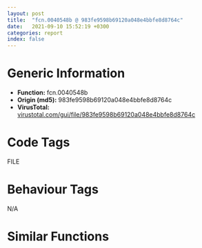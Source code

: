 ```yaml
---
layout: post
title:  "fcn.0040548b @ 983fe9598b69120a048e4bbfe8d8764c"
date:   2021-09-10 15:52:19 +0300
categories: report
index: false
---
```


# Generic Information
- **Function:** fcn.0040548b
- **Origin (md5):** 983fe9598b69120a048e4bbfe8d8764c
- **VirusTotal:** [virustotal.com/gui/file/983fe9598b69120a048e4bbfe8d8764c][virustotal_ref]

# Code Tags
<span class="tag" id="FILE">FILE</span>


# Behaviour Tags
<span class="bhv-tag" id="na">N/A</span>

# Similar Functions
<script type="text/javascript" src="https://www.gstatic.com/charts/loader.js"></script>
<script type="text/javascript">

    google.charts.load('current', {'packages':['corechart']});
    google.charts.setOnLoadCallback(drawChart);

    function drawChart() {
    var data = new google.visualization.DataTable();
        data.addColumn('number', 'X');
        data.addColumn('number', 'Y');
        data.addColumn({type: 'string', role: 'tooltip', 'p': {'html': true}});
        data.addColumn({'type': 'string', 'role': 'style'});
        
        data.addRows([
    [256.4662170410156, 72.55359649658203, '<b><a href="/report/fcn.0040548b@983fe9598b69120a048e4bbfe8d8764c">fcn.0040548b</a><br>@983fe9598b69120a048e4bbfe8d8764c</b><br>push ebp<br>mov ebp, esp<br>sub esp, 0x148<br>push esi<br>push edi<br>mov edi, dword[ebp+8]<br>push edi<br>call fcn.0040573a<br>test byte[ebp+0xc], 8<br>mov dword[ebp-8], eax<br>je 0x4054bf<br>push edi<br>call dword[sym.imp.KERNEL32.dll_DeleteFileA]<br>neg eax<br>sbb eax, eax<br>inc eax<br>add dword[0x423f28], eax<br>jmp 0x405653<br>push ebx<br>mov ebx, dword[ebp+0xc]<br>and ebx, 1<br>mov dword[ebp-4], ebx<br>je 0x4054dd<br>test eax, eax<br>je 0x4055fe<br>test byte[ebp+0xc], 2<br>je 0x4055fe<br>mov esi, 0x4214a8<br>push edi<br>push esi<br>call fcn.00405b66<br>test ebx, ebx<br>je 0x4054fa<br>push str..<br>push esi<br>call sub.KERNEL32.dll_lstrcatA<br>jmp 0x405500<br>push edi<br>call fcn.004056a0<br>cmp byte[edi], 0<br>jne 0x40550e<br>cmp byte[0x4214a8], 0x5c<br>jne 0x405519<br>push 0x409010<br>push edi<br>call sub.KERNEL32.dll_lstrcatA<br>push edi<br>call sub.KERNEL32.dll_lstrlenA<br>mov ebx, eax<br>lea eax, [ebp-0x148]<br>push eax<br>push esi<br>add ebx, edi<br>call dword[sym.imp.KERNEL32.dll_FindFirstFileA]<br>cmp eax, 0xffffffff<br>mov dword[ebp+8], eax<br>je 0x4055f4<br>lea eax, [ebp-0x11c]<br>push 0x3f<br>push eax<br>lea esi, [ebp-0x11c]<br>call fcn.00405684<br>cmp byte[eax], 0<br>je 0x40555f<br>cmp byte[ebp-0x18], 0<br>je 0x40555f<br>lea esi, [ebp-0x18]<br>cmp byte[esi], 0x2e<br>jne 0x405575<br>mov al, byte[esi+1]<br>test al, al<br>je 0x4055d3<br>cmp al, 0x2e<br>jne 0x405575<br>cmp byte[esi+2], 0<br>je 0x4055d3<br>push esi<br>push ebx<br>call fcn.00405b66<br>test byte[ebp-0x148], 0x10<br>je 0x40559a<br>mov eax, dword[ebp+0xc]<br>and eax, 3<br>cmp al, 3<br>jne 0x4055d3<br>push dword[ebp+0xc]<br>push edi<br>call fcn.0040548b<br>jmp 0x4055d3<br>push edi<br>call fcn.0040581e<br>push edi<br>call dword[sym.imp.KERNEL32.dll_DeleteFileA]<br>test eax, eax<br>jne 0x4055cb<br>test byte[ebp+0xc], 4<br>je 0x4055c3<br>push edi<br>push 0xfffffffffffffff1<br>call fcn.00404f04<br>push 0<br>push edi<br>call fcn.004058b4<br>jmp 0x4055d3<br>inc dword[0x423f28]<br>jmp 0x4055d3<br>push edi<br>push 0xfffffffffffffff2<br>call fcn.00404f04<br>lea eax, [ebp-0x148]<br>push eax<br>push dword[ebp+8]<br>call dword[sym.imp.KERNEL32.dll_FindNextFileA]<br>test eax, eax<br>jne 0x40553d<br>push dword[ebp+8]<br>call dword[sym.imp.KERNEL32.dll_FindClose]<br>cmp dword[ebp-4], 0<br>je 0x4055fe<br>and byte[ebx-1], 0<br>xor esi, esi<br>pop ebx<br>cmp dword[ebp-4], esi<br>je 0x405653<br>cmp dword[ebp-8], esi<br>jne 0x405613<br>inc dword[0x423f28]<br>jmp 0x405653<br>push edi<br>call fcn.00405e61<br>test eax, eax<br>je 0x405653<br>push edi<br>call fcn.00405659<br>push edi<br>call fcn.0040581e<br>push edi<br>call dword[sym.imp.KERNEL32.dll_RemoveDirectoryA]<br>test eax, eax<br>jne 0x40564b<br>test byte[ebp+0xc], 4<br>je 0x40560b<br>push edi<br>push 0xfffffffffffffff1<br>call fcn.00404f04<br>push esi<br>push edi<br>call fcn.004058b4<br>jmp 0x405653<br>push edi<br>push 0xffffffffffffffe5<br>call fcn.00404f04<br>pop edi<br>pop esi<br>leave <br>ret 8<br><eoc> ', 'point { fill-color: #e0440e; }'],
[-167.90170288085938, -112.33490753173828, '<b><a href="/report/fcn.00405302@88c77a55c813a535f04a021f665ec5b4">fcn.00405302</a><br>@88c77a55c813a535f04a021f665ec5b4</b><br>push ebp<br>mov ebp, esp<br>sub esp, 0x148<br>push esi<br>push edi<br>mov edi, dword[ebp+8]<br>push edi<br>call fcn.004055b1<br>test byte[ebp+0xc], 8<br>mov dword[ebp-8], eax<br>je 0x405336<br>push edi<br>call dword[sym.imp.KERNEL32.dll_DeleteFileA]<br>neg eax<br>sbb eax, eax<br>inc eax<br>add dword[0x423f08], eax<br>jmp 0x4054ca<br>push ebx<br>mov ebx, dword[ebp+0xc]<br>and ebx, 1<br>mov dword[ebp-4], ebx<br>je 0x405354<br>test eax, eax<br>je 0x405475<br>test byte[ebp+0xc], 2<br>je 0x405475<br>mov esi, 0x421480<br>push edi<br>push esi<br>call fcn.004059dd<br>test ebx, ebx<br>je 0x405371<br>push str..<br>push esi<br>call sub.KERNEL32.dll_lstrcatA<br>jmp 0x405377<br>push edi<br>call fcn.00405517<br>cmp byte[edi], 0<br>jne 0x405385<br>cmp byte[0x421480], 0x5c<br>jne 0x405390<br>push 0x409010<br>push edi<br>call sub.KERNEL32.dll_lstrcatA<br>push edi<br>call sub.KERNEL32.dll_lstrlenA<br>mov ebx, eax<br>lea eax, [ebp-0x148]<br>push eax<br>push esi<br>add ebx, edi<br>call dword[sym.imp.KERNEL32.dll_FindFirstFileA]<br>cmp eax, 0xffffffff<br>mov dword[ebp+8], eax<br>je 0x40546b<br>lea eax, [ebp-0x11c]<br>push 0x3f<br>push eax<br>lea esi, [ebp-0x11c]<br>call fcn.004054fb<br>cmp byte[eax], 0<br>je 0x4053d6<br>cmp byte[ebp-0x18], 0<br>je 0x4053d6<br>lea esi, [ebp-0x18]<br>cmp byte[esi], 0x2e<br>jne 0x4053ec<br>mov al, byte[esi+1]<br>test al, al<br>je 0x40544a<br>cmp al, 0x2e<br>jne 0x4053ec<br>cmp byte[esi+2], 0<br>je 0x40544a<br>push esi<br>push ebx<br>call fcn.004059dd<br>test byte[ebp-0x148], 0x10<br>je 0x405411<br>mov eax, dword[ebp+0xc]<br>and eax, 3<br>cmp al, 3<br>jne 0x40544a<br>push dword[ebp+0xc]<br>push edi<br>call fcn.00405302<br>jmp 0x40544a<br>push edi<br>call fcn.00405695<br>push edi<br>call dword[sym.imp.KERNEL32.dll_DeleteFileA]<br>test eax, eax<br>jne 0x405442<br>test byte[ebp+0xc], 4<br>je 0x40543a<br>push edi<br>push 0xfffffffffffffff1<br>call fcn.00404d7b<br>push 0<br>push edi<br>call fcn.0040572b<br>jmp 0x40544a<br>inc dword[0x423f08]<br>jmp 0x40544a<br>push edi<br>push 0xfffffffffffffff2<br>call fcn.00404d7b<br>lea eax, [ebp-0x148]<br>push eax<br>push dword[ebp+8]<br>call dword[sym.imp.KERNEL32.dll_FindNextFileA]<br>test eax, eax<br>jne 0x4053b4<br>push dword[ebp+8]<br>call dword[sym.imp.KERNEL32.dll_FindClose]<br>cmp dword[ebp-4], 0<br>je 0x405475<br>and byte[ebx-1], 0<br>xor esi, esi<br>pop ebx<br>cmp dword[ebp-4], esi<br>je 0x4054ca<br>cmp dword[ebp-8], esi<br>jne 0x40548a<br>inc dword[0x423f08]<br>jmp 0x4054ca<br>push edi<br>call fcn.00405cd8<br>test eax, eax<br>je 0x4054ca<br>push edi<br>call fcn.004054d0<br>push edi<br>call fcn.00405695<br>push edi<br>call dword[sym.imp.KERNEL32.dll_RemoveDirectoryA]<br>test eax, eax<br>jne 0x4054c2<br>test byte[ebp+0xc], 4<br>je 0x405482<br>push edi<br>push 0xfffffffffffffff1<br>call fcn.00404d7b<br>push esi<br>push edi<br>call fcn.0040572b<br>jmp 0x4054ca<br>push edi<br>push 0xffffffffffffffe5<br>call fcn.00404d7b<br>pop edi<br>pop esi<br>leave <br>ret 8<br><eoc> ', 'null'],
[-207.48033142089844, 90.28237915039062, '<b><a href="/report/fcn.00405441@0c82eefbb8a4714538e49f74fe0058a6">fcn.00405441</a><br>@0c82eefbb8a4714538e49f74fe0058a6</b><br>push ebp<br>mov ebp, esp<br>sub esp, 0x14c<br>push ebx<br>mov ebx, dword[ebp+0xc]<br>push esi<br>push edi<br>mov edi, dword[ebp+8]<br>mov eax, ebx<br>and eax, 4<br>push edi<br>mov dword[ebp-4], eax<br>call fcn.004056ff<br>test bl, 8<br>mov dword[ebp-0xc], eax<br>je 0x405480<br>push edi<br>call dword[sym.imp.KERNEL32.dll_DeleteFileA]<br>neg eax<br>sbb eax, eax<br>inc eax<br>add dword[0x446f48], eax<br>jmp 0x40560a<br>mov dword[ebp+8], ebx<br>and dword[ebp+8], 1<br>je 0x40549a<br>test eax, eax<br>je 0x4055b8<br>test bl, 2<br>je 0x4055b8<br>mov esi, 0x439cc8<br>push edi<br>push esi<br>call fcn.00405b64<br>cmp dword[ebp+8], 0<br>je 0x4054b9<br>push str..<br>push esi<br>call sub.KERNEL32.dll_lstrcatA<br>jmp 0x4054bf<br>push edi<br>call fcn.00405658<br>cmp byte[edi], 0<br>jne 0x4054cd<br>cmp byte[0x439cc8], 0x5c<br>jne 0x4054d8<br>push 0x409014<br>push edi<br>call sub.KERNEL32.dll_lstrcatA<br>push edi<br>call sub.KERNEL32.dll_lstrlenA<br>mov ebx, eax<br>lea eax, [ebp-0x14c]<br>push eax<br>push esi<br>add ebx, edi<br>call dword[sym.imp.KERNEL32.dll_FindFirstFileA]<br>cmp eax, 0xffffffff<br>mov dword[ebp-8], eax<br>je 0x4055ae<br>lea eax, [ebp-0x120]<br>push 0x3f<br>push eax<br>lea esi, [ebp-0x120]<br>call fcn.0040563c<br>cmp byte[eax], 0<br>je 0x40551e<br>cmp byte[ebp-0x1c], 0<br>je 0x40551e<br>lea esi, [ebp-0x1c]<br>cmp byte[esi], 0x2e<br>jne 0x405534<br>mov al, byte[esi+1]<br>test al, al<br>je 0x40558d<br>cmp al, 0x2e<br>jne 0x405534<br>cmp byte[esi+2], 0<br>je 0x40558d<br>push esi<br>push ebx<br>call fcn.00405b64<br>test byte[ebp-0x14c], 0x10<br>je 0x405559<br>mov eax, dword[ebp+0xc]<br>and eax, 3<br>cmp al, 3<br>jne 0x40558d<br>push dword[ebp+0xc]<br>push edi<br>call fcn.00405441<br>jmp 0x40558d<br>push dword[ebp-4]<br>push edi<br>call fcn.004053f9<br>test eax, eax<br>jne 0x405585<br>cmp dword[ebp-4], eax<br>je 0x40557d<br>push edi<br>push 0xfffffffffffffff1<br>call fcn.00404e71<br>push 0<br>push edi<br>call fcn.00405a18<br>jmp 0x40558d<br>inc dword[0x446f48]<br>jmp 0x40558d<br>push edi<br>push 0xfffffffffffffff2<br>call fcn.00404e71<br>lea eax, [ebp-0x14c]<br>push eax<br>push dword[ebp-8]<br>call dword[sym.imp.KERNEL32.dll_FindNextFileA]<br>test eax, eax<br>jne 0x4054fc<br>push dword[ebp-8]<br>call dword[sym.imp.KERNEL32.dll_FindClose]<br>cmp dword[ebp+8], 0<br>je 0x4055b8<br>and byte[ebx-1], 0<br>xor esi, esi<br>cmp dword[ebp+8], esi<br>je 0x40560a<br>cmp dword[ebp-0xc], esi<br>jne 0x4055cc<br>inc dword[0x446f48]<br>jmp 0x40560a<br>push edi<br>call fcn.00405e68<br>test eax, eax<br>je 0x40560a<br>push edi<br>call fcn.00405611<br>mov eax, dword[ebp-4]<br>or al, 1<br>push eax<br>push edi<br>call fcn.004053f9<br>test eax, eax<br>jne 0x405602<br>cmp dword[ebp-4], esi<br>je 0x4055c4<br>push edi<br>push 0xfffffffffffffff1<br>call fcn.00404e71<br>push esi<br>push edi<br>call fcn.00405a18<br>jmp 0x40560a<br>push edi<br>push 0xffffffffffffffe5<br>call fcn.00404e71<br>pop edi<br>pop esi<br>pop ebx<br>leave <br>ret 8<br><eoc> ', 'null'],
[133.10400390625, 237.7386016845703, '<b><a href="/report/fcn.00405331@8cfdb0713f3b8f9b0a5ef775f40cf182">fcn.00405331</a><br>@8cfdb0713f3b8f9b0a5ef775f40cf182</b><br>push ebp<br>mov ebp, esp<br>sub esp, 0x148<br>push esi<br>push edi<br>mov edi, dword[ebp+8]<br>push edi<br>call fcn.004055e0<br>test byte[ebp+0xc], 8<br>mov dword[ebp-8], eax<br>je 0x405365<br>push edi<br>call dword[sym.imp.KERNEL32.dll_DeleteFileA]<br>neg eax<br>sbb eax, eax<br>inc eax<br>add dword[0x42ebe8], eax<br>jmp 0x4054f9<br>push ebx<br>mov ebx, dword[ebp+0xc]<br>and ebx, 1<br>mov dword[ebp-4], ebx<br>je 0x405383<br>test eax, eax<br>je 0x4054a4<br>test byte[ebp+0xc], 2<br>je 0x4054a4<br>mov esi, 0x42afe8<br>push edi<br>push esi<br>call fcn.00405a0c<br>test ebx, ebx<br>je 0x4053a0<br>push str..<br>push esi<br>call sub.KERNEL32.dll_lstrcatA<br>jmp 0x4053a6<br>push edi<br>call fcn.00405546<br>cmp byte[edi], 0<br>jne 0x4053b4<br>cmp byte[0x42afe8], 0x5c<br>jne 0x4053bf<br>push 0x409010<br>push edi<br>call sub.KERNEL32.dll_lstrcatA<br>push edi<br>call sub.KERNEL32.dll_lstrlenA<br>mov ebx, eax<br>lea eax, [ebp-0x148]<br>push eax<br>push esi<br>add ebx, edi<br>call dword[sym.imp.KERNEL32.dll_FindFirstFileA]<br>cmp eax, 0xffffffff<br>mov dword[ebp+8], eax<br>je 0x40549a<br>lea eax, [ebp-0x11c]<br>push 0x3f<br>push eax<br>lea esi, [ebp-0x11c]<br>call fcn.0040552a<br>cmp byte[eax], 0<br>je 0x405405<br>cmp byte[ebp-0x18], 0<br>je 0x405405<br>lea esi, [ebp-0x18]<br>cmp byte[esi], 0x2e<br>jne 0x40541b<br>mov al, byte[esi+1]<br>test al, al<br>je 0x405479<br>cmp al, 0x2e<br>jne 0x40541b<br>cmp byte[esi+2], 0<br>je 0x405479<br>push esi<br>push ebx<br>call fcn.00405a0c<br>test byte[ebp-0x148], 0x10<br>je 0x405440<br>mov eax, dword[ebp+0xc]<br>and eax, 3<br>cmp al, 3<br>jne 0x405479<br>push dword[ebp+0xc]<br>push edi<br>call fcn.00405331<br>jmp 0x405479<br>push edi<br>call fcn.004056c4<br>push edi<br>call dword[sym.imp.KERNEL32.dll_DeleteFileA]<br>test eax, eax<br>jne 0x405471<br>test byte[ebp+0xc], 4<br>je 0x405469<br>push edi<br>push 0xfffffffffffffff1<br>call fcn.00404daa<br>push 0<br>push edi<br>call fcn.0040575a<br>jmp 0x405479<br>inc dword[0x42ebe8]<br>jmp 0x405479<br>push edi<br>push 0xfffffffffffffff2<br>call fcn.00404daa<br>lea eax, [ebp-0x148]<br>push eax<br>push dword[ebp+8]<br>call dword[sym.imp.KERNEL32.dll_FindNextFileA]<br>test eax, eax<br>jne 0x4053e3<br>push dword[ebp+8]<br>call dword[sym.imp.KERNEL32.dll_FindClose]<br>cmp dword[ebp-4], 0<br>je 0x4054a4<br>and byte[ebx-1], 0<br>xor esi, esi<br>pop ebx<br>cmp dword[ebp-4], esi<br>je 0x4054f9<br>cmp dword[ebp-8], esi<br>jne 0x4054b9<br>inc dword[0x42ebe8]<br>jmp 0x4054f9<br>push edi<br>call fcn.00405d07<br>test eax, eax<br>je 0x4054f9<br>push edi<br>call fcn.004054ff<br>push edi<br>call fcn.004056c4<br>push edi<br>call dword[sym.imp.KERNEL32.dll_RemoveDirectoryA]<br>test eax, eax<br>jne 0x4054f1<br>test byte[ebp+0xc], 4<br>je 0x4054b1<br>push edi<br>push 0xfffffffffffffff1<br>call fcn.00404daa<br>push esi<br>push edi<br>call fcn.0040575a<br>jmp 0x4054f9<br>push edi<br>push 0xffffffffffffffe5<br>call fcn.00404daa<br>pop edi<br>pop esi<br>leave <br>ret 8<br><eoc> ', 'null'],
[13.888838768005371, -209.5773162841797, '<b><a href="/report/fcn.0040548b@cce7ba37a5ac487b09e8c8d292223615">fcn.0040548b</a><br>@cce7ba37a5ac487b09e8c8d292223615</b><br>push ebp<br>mov ebp, esp<br>sub esp, 0x148<br>push esi<br>push edi<br>mov edi, dword[ebp+8]<br>push edi<br>call fcn.0040573a<br>test byte[ebp+0xc], 8<br>mov dword[ebp-8], eax<br>je 0x4054bf<br>push edi<br>call dword[sym.imp.KERNEL32.dll_DeleteFileA]<br>neg eax<br>sbb eax, eax<br>inc eax<br>add dword[0x423f28], eax<br>jmp 0x405653<br>push ebx<br>mov ebx, dword[ebp+0xc]<br>and ebx, 1<br>mov dword[ebp-4], ebx<br>je 0x4054dd<br>test eax, eax<br>je 0x4055fe<br>test byte[ebp+0xc], 2<br>je 0x4055fe<br>mov esi, 0x4214a8<br>push edi<br>push esi<br>call fcn.00405b66<br>test ebx, ebx<br>je 0x4054fa<br>push str..<br>push esi<br>call sub.KERNEL32.dll_lstrcatA<br>jmp 0x405500<br>push edi<br>call fcn.004056a0<br>cmp byte[edi], 0<br>jne 0x40550e<br>cmp byte[0x4214a8], 0x5c<br>jne 0x405519<br>push 0x409010<br>push edi<br>call sub.KERNEL32.dll_lstrcatA<br>push edi<br>call sub.KERNEL32.dll_lstrlenA<br>mov ebx, eax<br>lea eax, [ebp-0x148]<br>push eax<br>push esi<br>add ebx, edi<br>call dword[sym.imp.KERNEL32.dll_FindFirstFileA]<br>cmp eax, 0xffffffff<br>mov dword[ebp+8], eax<br>je 0x4055f4<br>lea eax, [ebp-0x11c]<br>push 0x3f<br>push eax<br>lea esi, [ebp-0x11c]<br>call fcn.00405684<br>cmp byte[eax], 0<br>je 0x40555f<br>cmp byte[ebp-0x18], 0<br>je 0x40555f<br>lea esi, [ebp-0x18]<br>cmp byte[esi], 0x2e<br>jne 0x405575<br>mov al, byte[esi+1]<br>test al, al<br>je 0x4055d3<br>cmp al, 0x2e<br>jne 0x405575<br>cmp byte[esi+2], 0<br>je 0x4055d3<br>push esi<br>push ebx<br>call fcn.00405b66<br>test byte[ebp-0x148], 0x10<br>je 0x40559a<br>mov eax, dword[ebp+0xc]<br>and eax, 3<br>cmp al, 3<br>jne 0x4055d3<br>push dword[ebp+0xc]<br>push edi<br>call fcn.0040548b<br>jmp 0x4055d3<br>push edi<br>call fcn.0040581e<br>push edi<br>call dword[sym.imp.KERNEL32.dll_DeleteFileA]<br>test eax, eax<br>jne 0x4055cb<br>test byte[ebp+0xc], 4<br>je 0x4055c3<br>push edi<br>push 0xfffffffffffffff1<br>call fcn.00404f04<br>push 0<br>push edi<br>call fcn.004058b4<br>jmp 0x4055d3<br>inc dword[0x423f28]<br>jmp 0x4055d3<br>push edi<br>push 0xfffffffffffffff2<br>call fcn.00404f04<br>lea eax, [ebp-0x148]<br>push eax<br>push dword[ebp+8]<br>call dword[sym.imp.KERNEL32.dll_FindNextFileA]<br>test eax, eax<br>jne 0x40553d<br>push dword[ebp+8]<br>call dword[sym.imp.KERNEL32.dll_FindClose]<br>cmp dword[ebp-4], 0<br>je 0x4055fe<br>and byte[ebx-1], 0<br>xor esi, esi<br>pop ebx<br>cmp dword[ebp-4], esi<br>je 0x405653<br>cmp dword[ebp-8], esi<br>jne 0x405613<br>inc dword[0x423f28]<br>jmp 0x405653<br>push edi<br>call fcn.00405e61<br>test eax, eax<br>je 0x405653<br>push edi<br>call fcn.00405659<br>push edi<br>call fcn.0040581e<br>push edi<br>call dword[sym.imp.KERNEL32.dll_RemoveDirectoryA]<br>test eax, eax<br>jne 0x40564b<br>test byte[ebp+0xc], 4<br>je 0x40560b<br>push edi<br>push 0xfffffffffffffff1<br>call fcn.00404f04<br>push esi<br>push edi<br>call fcn.004058b4<br>jmp 0x405653<br>push edi<br>push 0xffffffffffffffe5<br>call fcn.00404f04<br>pop edi<br>pop esi<br>leave <br>ret 8<br><eoc> ', 'null'],
[202.4833984375, -126.38034057617188, '<b><a href="/report/fcn.0040548b@3a780067b4fcdbc523bd6f0e3b89f181">fcn.0040548b</a><br>@3a780067b4fcdbc523bd6f0e3b89f181</b><br>push ebp<br>mov ebp, esp<br>sub esp, 0x148<br>push esi<br>push edi<br>mov edi, dword[ebp+8]<br>push edi<br>call fcn.0040573a<br>test byte[ebp+0xc], 8<br>mov dword[ebp-8], eax<br>je 0x4054bf<br>push edi<br>call dword[sym.imp.KERNEL32.dll_DeleteFileA]<br>neg eax<br>sbb eax, eax<br>inc eax<br>add dword[0x423f28], eax<br>jmp 0x405653<br>push ebx<br>mov ebx, dword[ebp+0xc]<br>and ebx, 1<br>mov dword[ebp-4], ebx<br>je 0x4054dd<br>test eax, eax<br>je 0x4055fe<br>test byte[ebp+0xc], 2<br>je 0x4055fe<br>mov esi, 0x4214a8<br>push edi<br>push esi<br>call fcn.00405b66<br>test ebx, ebx<br>je 0x4054fa<br>push str..<br>push esi<br>call sub.KERNEL32.dll_lstrcatA<br>jmp 0x405500<br>push edi<br>call fcn.004056a0<br>cmp byte[edi], 0<br>jne 0x40550e<br>cmp byte[0x4214a8], 0x5c<br>jne 0x405519<br>push 0x409010<br>push edi<br>call sub.KERNEL32.dll_lstrcatA<br>push edi<br>call sub.KERNEL32.dll_lstrlenA<br>mov ebx, eax<br>lea eax, [ebp-0x148]<br>push eax<br>push esi<br>add ebx, edi<br>call dword[sym.imp.KERNEL32.dll_FindFirstFileA]<br>cmp eax, 0xffffffff<br>mov dword[ebp+8], eax<br>je 0x4055f4<br>lea eax, [ebp-0x11c]<br>push 0x3f<br>push eax<br>lea esi, [ebp-0x11c]<br>call fcn.00405684<br>cmp byte[eax], 0<br>je 0x40555f<br>cmp byte[ebp-0x18], 0<br>je 0x40555f<br>lea esi, [ebp-0x18]<br>cmp byte[esi], 0x2e<br>jne 0x405575<br>mov al, byte[esi+1]<br>test al, al<br>je 0x4055d3<br>cmp al, 0x2e<br>jne 0x405575<br>cmp byte[esi+2], 0<br>je 0x4055d3<br>push esi<br>push ebx<br>call fcn.00405b66<br>test byte[ebp-0x148], 0x10<br>je 0x40559a<br>mov eax, dword[ebp+0xc]<br>and eax, 3<br>cmp al, 3<br>jne 0x4055d3<br>push dword[ebp+0xc]<br>push edi<br>call fcn.0040548b<br>jmp 0x4055d3<br>push edi<br>call fcn.0040581e<br>push edi<br>call dword[sym.imp.KERNEL32.dll_DeleteFileA]<br>test eax, eax<br>jne 0x4055cb<br>test byte[ebp+0xc], 4<br>je 0x4055c3<br>push edi<br>push 0xfffffffffffffff1<br>call fcn.00404f04<br>push 0<br>push edi<br>call fcn.004058b4<br>jmp 0x4055d3<br>inc dword[0x423f28]<br>jmp 0x4055d3<br>push edi<br>push 0xfffffffffffffff2<br>call fcn.00404f04<br>lea eax, [ebp-0x148]<br>push eax<br>push dword[ebp+8]<br>call dword[sym.imp.KERNEL32.dll_FindNextFileA]<br>test eax, eax<br>jne 0x40553d<br>push dword[ebp+8]<br>call dword[sym.imp.KERNEL32.dll_FindClose]<br>cmp dword[ebp-4], 0<br>je 0x4055fe<br>and byte[ebx-1], 0<br>xor esi, esi<br>pop ebx<br>cmp dword[ebp-4], esi<br>je 0x405653<br>cmp dword[ebp-8], esi<br>jne 0x405613<br>inc dword[0x423f28]<br>jmp 0x405653<br>push edi<br>call fcn.00405e61<br>test eax, eax<br>je 0x405653<br>push edi<br>call fcn.00405659<br>push edi<br>call fcn.0040581e<br>push edi<br>call dword[sym.imp.KERNEL32.dll_RemoveDirectoryA]<br>test eax, eax<br>jne 0x40564b<br>test byte[ebp+0xc], 4<br>je 0x40560b<br>push edi<br>push 0xfffffffffffffff1<br>call fcn.00404f04<br>push esi<br>push edi<br>call fcn.004058b4<br>jmp 0x405653<br>push edi<br>push 0xffffffffffffffe5<br>call fcn.00404f04<br>pop edi<br>pop esi<br>leave <br>ret 8<br><eoc> ', 'null'],
[-73.15753936767578, 246.45750427246094, '<b><a href="/report/fcn.00405768@510c8408eb3f0420e19240592ddc0b5b">fcn.00405768</a><br>@510c8408eb3f0420e19240592ddc0b5b</b><br>push ebp<br>mov ebp, esp<br>sub esp, 0x14c<br>push ebx<br>mov ebx, dword[ebp+0xc]<br>push esi<br>push edi<br>mov edi, dword[ebp+8]<br>mov eax, ebx<br>and eax, 4<br>push edi<br>mov dword[ebp-4], eax<br>call fcn.00405a26<br>test bl, 8<br>mov dword[ebp-0xc], eax<br>je 0x4057a7<br>push edi<br>call dword[sym.imp.KERNEL32.dll_DeleteFileA]<br>neg eax<br>sbb eax, eax<br>inc eax<br>add dword[0x42f4a8], eax<br>jmp 0x405931<br>mov dword[ebp+8], ebx<br>and dword[ebp+8], 1<br>je 0x4057c1<br>test eax, eax<br>je 0x4058df<br>test bl, 2<br>je 0x4058df<br>mov esi, 0x42b878<br>push edi<br>push esi<br>call fcn.00405fa0<br>cmp dword[ebp+8], 0<br>je 0x4057e0<br>push str..<br>push esi<br>call sub.KERNEL32.dll_lstrcatA<br>jmp 0x4057e6<br>push edi<br>call fcn.0040597f<br>cmp byte[edi], 0<br>jne 0x4057f4<br>cmp byte[0x42b878], 0x5c<br>jne 0x4057ff<br>push 0x40a014<br>push edi<br>call sub.KERNEL32.dll_lstrcatA<br>push edi<br>call sub.KERNEL32.dll_lstrlenA<br>mov ebx, eax<br>lea eax, [ebp-0x14c]<br>push eax<br>push esi<br>add ebx, edi<br>call dword[sym.imp.KERNEL32.dll_FindFirstFileA]<br>cmp eax, 0xffffffff<br>mov dword[ebp-8], eax<br>je 0x4058d5<br>lea eax, [ebp-0x120]<br>push 0x3f<br>push eax<br>lea esi, [ebp-0x120]<br>call fcn.00405963<br>cmp byte[eax], 0<br>je 0x405845<br>cmp byte[ebp-0x1c], 0<br>je 0x405845<br>lea esi, [ebp-0x1c]<br>cmp byte[esi], 0x2e<br>jne 0x40585b<br>mov al, byte[esi+1]<br>test al, al<br>je 0x4058b4<br>cmp al, 0x2e<br>jne 0x40585b<br>cmp byte[esi+2], 0<br>je 0x4058b4<br>push esi<br>push ebx<br>call fcn.00405fa0<br>test byte[ebp-0x14c], 0x10<br>je 0x405880<br>mov eax, dword[ebp+0xc]<br>and eax, 3<br>cmp al, 3<br>jne 0x4058b4<br>push dword[ebp+0xc]<br>push edi<br>call fcn.00405768<br>jmp 0x4058b4<br>push dword[ebp-4]<br>push edi<br>call fcn.00405720<br>test eax, eax<br>jne 0x4058ac<br>cmp dword[ebp-4], eax<br>je 0x4058a4<br>push edi<br>push 0xfffffffffffffff1<br>call fcn.004050c7<br>push 0<br>push edi<br>call fcn.00405d7f<br>jmp 0x4058b4<br>inc dword[0x42f4a8]<br>jmp 0x4058b4<br>push edi<br>push 0xfffffffffffffff2<br>call fcn.004050c7<br>lea eax, [ebp-0x14c]<br>push eax<br>push dword[ebp-8]<br>call dword[sym.imp.KERNEL32.dll_FindNextFileA]<br>test eax, eax<br>jne 0x405823<br>push dword[ebp-8]<br>call dword[sym.imp.KERNEL32.dll_FindClose]<br>cmp dword[ebp+8], 0<br>je 0x4058df<br>and byte[ebx-1], 0<br>xor esi, esi<br>cmp dword[ebp+8], esi<br>je 0x405931<br>cmp dword[ebp-0xc], esi<br>jne 0x4058f3<br>inc dword[0x42f4a8]<br>jmp 0x405931<br>push edi<br>call fcn.004062a3<br>test eax, eax<br>je 0x405931<br>push edi<br>call fcn.00405938<br>mov eax, dword[ebp-4]<br>or al, 1<br>push eax<br>push edi<br>call fcn.00405720<br>test eax, eax<br>jne 0x405929<br>cmp dword[ebp-4], esi<br>je 0x4058eb<br>push edi<br>push 0xfffffffffffffff1<br>call fcn.004050c7<br>push esi<br>push edi<br>call fcn.00405d7f<br>jmp 0x405931<br>push edi<br>push 0xffffffffffffffe5<br>call fcn.004050c7<br>pop edi<br>pop esi<br>pop ebx<br>leave <br>ret 8<br><eoc> ', 'null'],
[22.607473373413086, 28.2872257232666, '<b><a href="/report/fcn.0040548b@024d69b3dfb503973cce5c1700f282aa">fcn.0040548b</a><br>@024d69b3dfb503973cce5c1700f282aa</b><br>push ebp<br>mov ebp, esp<br>sub esp, 0x148<br>push esi<br>push edi<br>mov edi, dword[ebp+8]<br>push edi<br>call fcn.0040573a<br>test byte[ebp+0xc], 8<br>mov dword[ebp-8], eax<br>je 0x4054bf<br>push edi<br>call dword[sym.imp.KERNEL32.dll_DeleteFileA]<br>neg eax<br>sbb eax, eax<br>inc eax<br>add dword[0x423f28], eax<br>jmp 0x405653<br>push ebx<br>mov ebx, dword[ebp+0xc]<br>and ebx, 1<br>mov dword[ebp-4], ebx<br>je 0x4054dd<br>test eax, eax<br>je 0x4055fe<br>test byte[ebp+0xc], 2<br>je 0x4055fe<br>mov esi, 0x4214a8<br>push edi<br>push esi<br>call fcn.00405b66<br>test ebx, ebx<br>je 0x4054fa<br>push str..<br>push esi<br>call sub.KERNEL32.dll_lstrcatA<br>jmp 0x405500<br>push edi<br>call fcn.004056a0<br>cmp byte[edi], 0<br>jne 0x40550e<br>cmp byte[0x4214a8], 0x5c<br>jne 0x405519<br>push 0x409010<br>push edi<br>call sub.KERNEL32.dll_lstrcatA<br>push edi<br>call sub.KERNEL32.dll_lstrlenA<br>mov ebx, eax<br>lea eax, [ebp-0x148]<br>push eax<br>push esi<br>add ebx, edi<br>call dword[sym.imp.KERNEL32.dll_FindFirstFileA]<br>cmp eax, 0xffffffff<br>mov dword[ebp+8], eax<br>je 0x4055f4<br>lea eax, [ebp-0x11c]<br>push 0x3f<br>push eax<br>lea esi, [ebp-0x11c]<br>call fcn.00405684<br>cmp byte[eax], 0<br>je 0x40555f<br>cmp byte[ebp-0x18], 0<br>je 0x40555f<br>lea esi, [ebp-0x18]<br>cmp byte[esi], 0x2e<br>jne 0x405575<br>mov al, byte[esi+1]<br>test al, al<br>je 0x4055d3<br>cmp al, 0x2e<br>jne 0x405575<br>cmp byte[esi+2], 0<br>je 0x4055d3<br>push esi<br>push ebx<br>call fcn.00405b66<br>test byte[ebp-0x148], 0x10<br>je 0x40559a<br>mov eax, dword[ebp+0xc]<br>and eax, 3<br>cmp al, 3<br>jne 0x4055d3<br>push dword[ebp+0xc]<br>push edi<br>call fcn.0040548b<br>jmp 0x4055d3<br>push edi<br>call fcn.0040581e<br>push edi<br>call dword[sym.imp.KERNEL32.dll_DeleteFileA]<br>test eax, eax<br>jne 0x4055cb<br>test byte[ebp+0xc], 4<br>je 0x4055c3<br>push edi<br>push 0xfffffffffffffff1<br>call fcn.00404f04<br>push 0<br>push edi<br>call fcn.004058b4<br>jmp 0x4055d3<br>inc dword[0x423f28]<br>jmp 0x4055d3<br>push edi<br>push 0xfffffffffffffff2<br>call fcn.00404f04<br>lea eax, [ebp-0x148]<br>push eax<br>push dword[ebp+8]<br>call dword[sym.imp.KERNEL32.dll_FindNextFileA]<br>test eax, eax<br>jne 0x40553d<br>push dword[ebp+8]<br>call dword[sym.imp.KERNEL32.dll_FindClose]<br>cmp dword[ebp-4], 0<br>je 0x4055fe<br>and byte[ebx-1], 0<br>xor esi, esi<br>pop ebx<br>cmp dword[ebp-4], esi<br>je 0x405653<br>cmp dword[ebp-8], esi<br>jne 0x405613<br>inc dword[0x423f28]<br>jmp 0x405653<br>push edi<br>call fcn.00405e61<br>test eax, eax<br>je 0x405653<br>push edi<br>call fcn.00405659<br>push edi<br>call fcn.0040581e<br>push edi<br>call dword[sym.imp.KERNEL32.dll_RemoveDirectoryA]<br>test eax, eax<br>jne 0x40564b<br>test byte[ebp+0xc], 4<br>je 0x40560b<br>push edi<br>push 0xfffffffffffffff1<br>call fcn.00404f04<br>push esi<br>push edi<br>call fcn.004058b4<br>jmp 0x405653<br>push edi<br>push 0xffffffffffffffe5<br>call fcn.00404f04<br>pop edi<br>pop esi<br>leave <br>ret 8<br><eoc> ', 'null'],

        ]);

    var options = {
        title: 'Similarity Plot',
        legend: 'none',
        colors: ['#dedbd9', '#e6693e', '#ec8f6e', '#f3b49f', '#f6c7b6'],
        tooltip: {isHtml: true, trigger: 'both'},
        explorer: {
        actions: ["dragToZoom", "rightClickToReset"],
        },
        chartArea: {
        width: '80%',
        height: '80%'
        },
        width: '100%',
        height: '100%'
    };

    var chart = new google.visualization.ScatterChart(document.getElementById('chart_div'));

    chart.draw(data, options);
    }
    
</script>


<div id="chart_div" style="width: 100%px; height: 100%;"></div>

# Disassembled Code
{% highlight nasm %}

push ebp
mov ebp, esp
sub esp, 0x148
push esi
push edi
mov edi, dword[ebp+8]
push edi
call fcn.0040573a
test byte[ebp+0xc], 8
mov dword[ebp-8], eax
je 0x4054bf
push edi
call dword[sym.imp.KERNEL32.dll_DeleteFileA]
neg eax
sbb eax, eax
inc eax
add dword[0x423f28], eax
jmp 0x405653
push ebx
mov ebx, dword[ebp+0xc]
and ebx, 1
mov dword[ebp-4], ebx
je 0x4054dd
test eax, eax
je 0x4055fe
test byte[ebp+0xc], 2
je 0x4055fe
mov esi, 0x4214a8
push edi
push esi
call fcn.00405b66
test ebx, ebx
je 0x4054fa
push str..
push esi
call sub.KERNEL32.dll_lstrcatA
jmp 0x405500
push edi
call fcn.004056a0
cmp byte[edi], 0
jne 0x40550e
cmp byte[0x4214a8], 0x5c
jne 0x405519
push 0x409010
push edi
call sub.KERNEL32.dll_lstrcatA
push edi
call sub.KERNEL32.dll_lstrlenA
mov ebx, eax
lea eax, [ebp-0x148]
push eax
push esi
add ebx, edi
call dword[sym.imp.KERNEL32.dll_FindFirstFileA]
cmp eax, 0xffffffff
mov dword[ebp+8], eax
je 0x4055f4
lea eax, [ebp-0x11c]
push 0x3f
push eax
lea esi, [ebp-0x11c]
call fcn.00405684
cmp byte[eax], 0
je 0x40555f
cmp byte[ebp-0x18], 0
je 0x40555f
lea esi, [ebp-0x18]
cmp byte[esi], 0x2e
jne 0x405575
mov al, byte[esi+1]
test al, al
je 0x4055d3
cmp al, 0x2e
jne 0x405575
cmp byte[esi+2], 0
je 0x4055d3
push esi
push ebx
call fcn.00405b66
test byte[ebp-0x148], 0x10
je 0x40559a
mov eax, dword[ebp+0xc]
and eax, 3
cmp al, 3
jne 0x4055d3
push dword[ebp+0xc]
push edi
call fcn.0040548b
jmp 0x4055d3
push edi
call fcn.0040581e
push edi
call dword[sym.imp.KERNEL32.dll_DeleteFileA]
test eax, eax
jne 0x4055cb
test byte[ebp+0xc], 4
je 0x4055c3
push edi
push 0xfffffffffffffff1
call fcn.00404f04
push 0
push edi
call fcn.004058b4
jmp 0x4055d3
inc dword[0x423f28]
jmp 0x4055d3
push edi
push 0xfffffffffffffff2
call fcn.00404f04
lea eax, [ebp-0x148]
push eax
push dword[ebp+8]
call dword[sym.imp.KERNEL32.dll_FindNextFileA]
test eax, eax
jne 0x40553d
push dword[ebp+8]
call dword[sym.imp.KERNEL32.dll_FindClose]
cmp dword[ebp-4], 0
je 0x4055fe
and byte[ebx-1], 0
xor esi, esi
pop ebx
cmp dword[ebp-4], esi
je 0x405653
cmp dword[ebp-8], esi
jne 0x405613
inc dword[0x423f28]
jmp 0x405653
push edi
call fcn.00405e61
test eax, eax
je 0x405653
push edi
call fcn.00405659
push edi
call fcn.0040581e
push edi
call dword[sym.imp.KERNEL32.dll_RemoveDirectoryA]
test eax, eax
jne 0x40564b
test byte[ebp+0xc], 4
je 0x40560b
push edi
push 0xfffffffffffffff1
call fcn.00404f04
push esi
push edi
call fcn.004058b4
jmp 0x405653
push edi
push 0xffffffffffffffe5
call fcn.00404f04
pop edi
pop esi
leave
ret 8

{% endhighlight %}

[virustotal_ref]: https://www.virustotal.com/gui/file/983fe9598b69120a048e4bbfe8d8764c